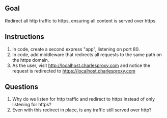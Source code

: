 ## Goal

Redirect all http traffic to https, ensuring all content is served over https.

## Instructions

1. In code, create a second express "app", listening on port 80.
2. In code, add middleware that redirects all requests to the same path on the https domain.
3. As the user, visit http://localhost.charlesproxy.com and notice the request is redirected to https://localhost.charlesproxy.com

## Questions

1. Why do we listen for http traffic and redirect to https instead of only listening for https?
2. Even with this redirect in place, is any traffic still served over http?

